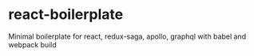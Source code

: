 # react-boilerplate
Minimal boilerplate for react, redux-saga, apollo, graphql with babel and webpack build
